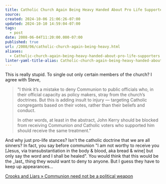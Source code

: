 ```yaml
---
title: Catholic Church Again Being Heavy Handed About Pro Life Supporters
source: 
created: 2024-10-06 21:06:26-07:00
updated: 2024-10-10 14:59:04-07:00
tags:
  - post
date: 2008-06-04T11:20:00.000-07:00
published: true
url: /2008/06/catholic-church-again-being-heavy.html
aliases:
  - Catholic-church-again-being-heavy-handed-about-pro-life-supporters
linter-yaml-title-alias: Catholic-church-again-being-heavy-handed-about-pro-life-supporters
---
```



This is really stupid. To single out only certain members of the church? I agree with Steve,  
  

> "I think it’s a mistake to deny Communion to public officials who, in  
> their official capacity as policy makers, stray from the church’s  
> doctrines. But this is adding insult to injury — targeting Catholic  
> congregants based on their votes, rather than their beliefs and conduct.
> 
> In other words, at least in the abstract, John Kerry should be blocked from receiving Communion _and_ Catholic voters who supported him should receive the same treatment."

  
And why just pro-life stances? Isn't the catholic doctrine that we are all sinners? In fact, you say before communion "I am not worthy to receive you \[Jesus, via transubstantiation in the body & blood, aka bread & wine\] but only say the word and I shall be healed". You would think that this would be the \_last\_ thing they would want to deny to anyone. But I guess they have to keep up appearances...  
  
[Crooks and Liars » Communion need not be a political weapon](https://www.crooksandliars.com/2008/06/04/communion-need-not-be-a-political-weapon/)